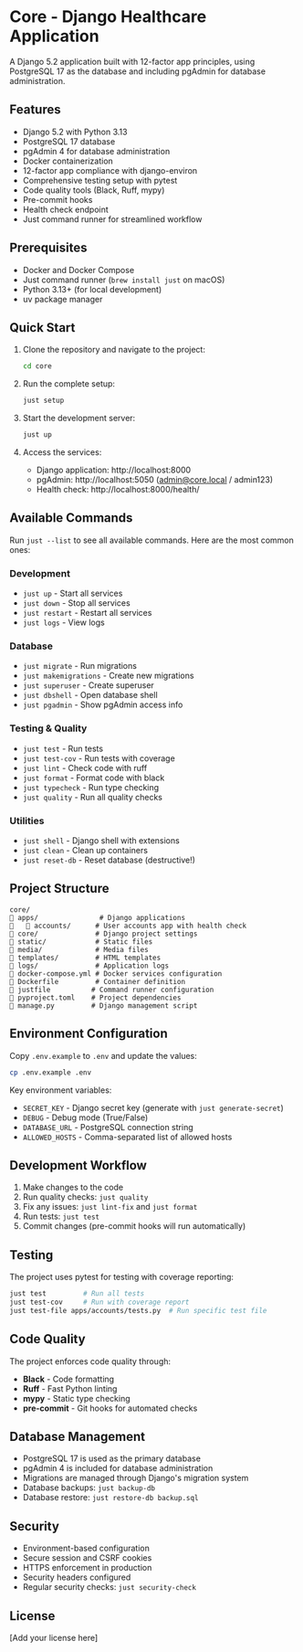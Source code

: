 # Core - Django Healthcare Application

A Django 5.2 application built with 12-factor app principles, using PostgreSQL 17 as the database and including pgAdmin for database administration.

## Features

- Django 5.2 with Python 3.13
- PostgreSQL 17 database
- pgAdmin 4 for database administration
- Docker containerization
- 12-factor app compliance with django-environ
- Comprehensive testing setup with pytest
- Code quality tools (Black, Ruff, mypy)
- Pre-commit hooks
- Health check endpoint
- Just command runner for streamlined workflow

## Prerequisites

- Docker and Docker Compose
- Just command runner (`brew install just` on macOS)
- Python 3.13+ (for local development)
- uv package manager

## Quick Start

1. Clone the repository and navigate to the project:
   ```bash
   cd core
   ```

2. Run the complete setup:
   ```bash
   just setup
   ```

3. Start the development server:
   ```bash
   just up
   ```

4. Access the services:
   - Django application: http://localhost:8000
   - pgAdmin: http://localhost:5050 (admin@core.local / admin123)
   - Health check: http://localhost:8000/health/

## Available Commands

Run `just --list` to see all available commands. Here are the most common ones:

### Development
- `just up` - Start all services
- `just down` - Stop all services
- `just restart` - Restart all services
- `just logs` - View logs

### Database
- `just migrate` - Run migrations
- `just makemigrations` - Create new migrations
- `just superuser` - Create superuser
- `just dbshell` - Open database shell
- `just pgadmin` - Show pgAdmin access info

### Testing & Quality
- `just test` - Run tests
- `just test-cov` - Run tests with coverage
- `just lint` - Check code with ruff
- `just format` - Format code with black
- `just typecheck` - Run type checking
- `just quality` - Run all quality checks

### Utilities
- `just shell` - Django shell with extensions
- `just clean` - Clean up containers
- `just reset-db` - Reset database (destructive!)

## Project Structure

```
core/
   apps/               # Django applications
      accounts/      # User accounts app with health check
   core/              # Django project settings
   static/            # Static files
   media/             # Media files
   templates/         # HTML templates
   logs/              # Application logs
   docker-compose.yml # Docker services configuration
   Dockerfile         # Container definition
   justfile          # Command runner configuration
   pyproject.toml    # Project dependencies
   manage.py         # Django management script
```

## Environment Configuration

Copy `.env.example` to `.env` and update the values:

```bash
cp .env.example .env
```

Key environment variables:
- `SECRET_KEY` - Django secret key (generate with `just generate-secret`)
- `DEBUG` - Debug mode (True/False)
- `DATABASE_URL` - PostgreSQL connection string
- `ALLOWED_HOSTS` - Comma-separated list of allowed hosts

## Development Workflow

1. Make changes to the code
2. Run quality checks: `just quality`
3. Fix any issues: `just lint-fix` and `just format`
4. Run tests: `just test`
5. Commit changes (pre-commit hooks will run automatically)

## Testing

The project uses pytest for testing with coverage reporting:

```bash
just test         # Run all tests
just test-cov     # Run with coverage report
just test-file apps/accounts/tests.py  # Run specific test file
```

## Code Quality

The project enforces code quality through:
- **Black** - Code formatting
- **Ruff** - Fast Python linting
- **mypy** - Static type checking
- **pre-commit** - Git hooks for automated checks

## Database Management

- PostgreSQL 17 is used as the primary database
- pgAdmin 4 is included for database administration
- Migrations are managed through Django's migration system
- Database backups: `just backup-db`
- Database restore: `just restore-db backup.sql`

## Security

- Environment-based configuration
- Secure session and CSRF cookies
- HTTPS enforcement in production
- Security headers configured
- Regular security checks: `just security-check`

## License

[Add your license here]
